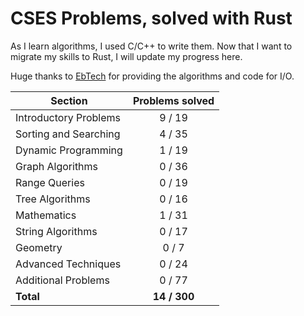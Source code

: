 # CSES Problems, solved with Rust

As I learn algorithms, I used C/C++ to write them. Now that I want to migrate my skills to Rust, I will update my progress here.

Huge thanks to [EbTech](https://github.com/EbTech/rust-algorithms) for providing the algorithms and code for I/O.

| Section               | Problems solved |
| --------------------- |:---------------:|
| Introductory Problems | 9 / 19          |
| Sorting and Searching | 4 / 35          |
| Dynamic Programming   | 1 / 19          |
| Graph Algorithms      | 0 / 36          |
| Range Queries         | 0 / 19          |
| Tree Algorithms       | 0 / 16          |
| Mathematics           | 1 / 31          |
| String Algorithms     | 0 / 17          |
| Geometry              | 0 / 7           |
| Advanced Techniques   | 0 / 24          |
| Additional Problems   | 0 / 77          |
| **Total**             | **14 / 300**    |